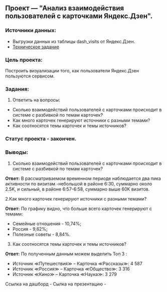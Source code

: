 ## Проект — "Анализ взаимодействия пользователей с карточками Яндекс.Дзен".

### Источники данных: 
- Выгрузки данных из таблицы dash_visits от Яндекс.Дзен.
- [Техническое задание](https://github.com/usr036943/Dashboards/blob/main/Анализ%20взаимодействия%20пользователей%20%20с%20карточками%20Яндекс.Дзен/Техническое%20задание.md)

### Цель проекта: 
Построить визуализации того, как пользователи Яндекс.Дзен пользуются сервисом.

### Задания: 
1. Ответить на вопросы:
- Сколько взаимодействий пользователей с карточками происходит в системе с разбивкой по темам карточек?
- Как много карточек генерируют источники с разными темами?
- Как соотносятся темы карточек и темы источников?

### Статус проекта - закончен. 

### Выводы:
1. Сколько взаимодействий пользователей с карточками происходит в системе с разбивкой по темам карточек?

**Ответ:** В рассматриваемом временном периоде наблюдается два пика активности по визитам -небольшой в районе 6:30, суммарно около 2.5K, и сильный, в районе 6:57-6:58, суммарно выше 60K визитов.

2.Как много карточек генерируют источники с разными темами?

**Ответ:** По графику видно, что больше всего карточек генерируют с темами:
- Семейные отношения - 10,74%;
- Россия - 9,62%;
- Полезные советы - 8,84%.

3. Как соотносятся темы карточек и темы источников?

**Ответ:** По полученным данным можем выделить Топ 3 :
- Источник ≪Путешествия≫ – Карточка ≪Рассказы≫: 4 587
- Источник ≪Россия≫ – Карточка ≪Общество≫: 3 316
- Источник ≪Кино≫ – Карточка ≪Наука≫: 3 279

Ссылка на дашборд - 
Сылка на презентацию - 
